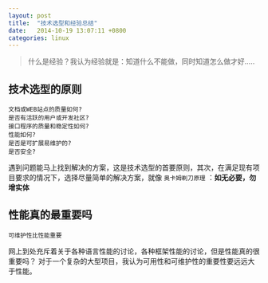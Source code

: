 ```yaml
---
layout: post
title:  "技术选型和经验总结"
date:	2014-10-19 13:07:11 +0800
categories: linux
---
```


> 什么是经验？我认为经验就是：知道什么不能做，同时知道怎么做才好.....

## 技术选型的原则

	文档或WEB站点的质量如何? 
	是否有活跃的用户或开发社区? 
	接口程序的质量和稳定性如何?
	性能如何? 
	是否是可扩展易维护的?
	是否安全?

 遇到问题能马上找到解决的方案，这是技术选型的首要原则，其次，在满足现有项目要求的情况下，选择尽量简单的解决方案，就像 `奥卡姆剃刀原理` ：**如无必要，勿增实体**



## 性能真的最重要吗

	可维护性比性能重要

 网上到处充斥着关于各种语言性能的讨论，各种框架性能的讨论，但是性能真的很重要吗？
 对于一个复杂的大型项目，我认为可用性和可维护性的重要性要远远大于性能。

